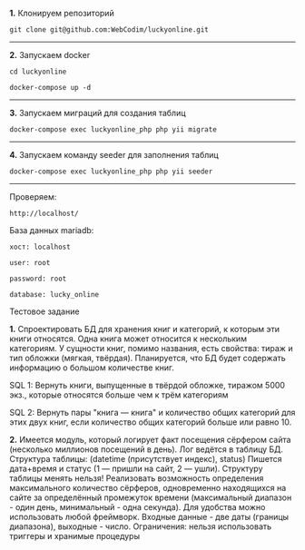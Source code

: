 
**1\.** Клонируем репозиторий

`git clone git@github.com:WebCodim/luckyonline.git`

---
**2\.** Запускаем docker

`cd luckyonline`

`docker-compose up -d`

---
**3\.** Запускаем миграций для создания таблиц

`docker-compose exec luckyonline_php php yii migrate`

---
**4\.** Запускаем команду seeder для заполнения таблиц

`docker-compose exec luckyonline_php php yii seeder`

---
Проверяем: 

`http://localhost/`

База данных mariadb:
```
хост: localhost

user: root

password: root

database: lucky_online
```

Тестовое задание

**1\.** Спроектировать БД для хранения книг и категорий, к которым эти книги относятся. Одна книга может относится к нескольким категориям. У сущности книг, помимо названия, есть свойства: тираж и тип обложки (мягкая, твёрдая). Планируется, что БД будет содержать информацию о большом количестве книг.

SQL 1: Вернуть книги, выпущенные в твёрдой обложке, тиражом 5000 экз., которые относятся больше чем к трём категориям

SQL 2: Вернуть пары "книга — книга" и количество общих категорий для этих двух книг, если количество общих категорий больше или равно 10.
 
**2\.** Имеется модуль, который логирует факт посещения сёрфером сайта (несколько миллионов посещений в день). Лог ведётся в таблицу БД. Структура таблицы: (datetime (присутствует индекс), status) Пишется дата+время и статус (1 — пришли на сайт, 2 — ушли). Структуру таблицы менять нельзя!
Реализовать возможность определения максимального количество сёрферов, одновременно находящихся на сайте за определённый промежуток времени (максимальный диапазон - один день, минимальный - одна секунда). Для удобства можно использовать любой фреймворк. Входные данные - две даты (границы диапазона), выходные - число. Ограничения: нельзя использовать триггеры и хранимые процедуры
